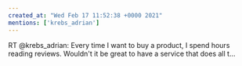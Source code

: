 ```yaml
---
created_at: "Wed Feb 17 11:52:38 +0000 2021"
mentions: ['krebs_adrian']
---
```


RT @krebs_adrian: Every time I want to buy a product, I spend hours reading reviews.
Wouldn't it be great to have a service that does all t…